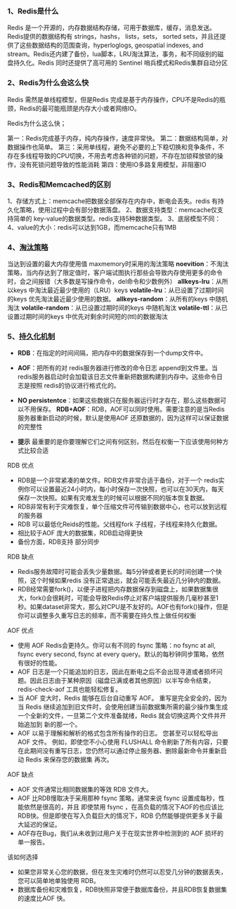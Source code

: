 ### 1、Redis是什么

Redis 是一个开源的，内存数据结构存储，可用于数据库，缓存，消息发送。Redis提供的数据结构有 strings，hashs， lists，sets， sorted sets，并且还提供了这些数据结构的范围查询，hyperloglogs, geospatial indexes, and stream。Redis还内建了备份，lua脚本，LRU淘汰算法，事务，和不同级别的磁盘持久化。Redis 同时还提供了高可用的 Sentinel 哨兵模式和Redis集群自动分区

### 2、Redis为什么会这么快

Redis 需然是单线程模型，但是Redis 完成是基于内存操作，CPU不是Redis的瓶颈，Redis的最可能瓶颈是内存大小或者网络IO。

Redis为什么这么快；

第一：Redis完成基于内存，纯内存操作，速度非常快。
第二：数据结构简单，对数据操作也简单。
第三：采用单线程，避免不必要的上下稳切换和竞争条件，不存在多线程导致的CPU切换，不用去考虑各种锁的问题，不存在加锁释放锁的操作，没有死锁问题导致的性能消耗
第四：使用IO多路复用模型，非阻塞IO

### 3、Redis和Memcached的区别
1、存储方式上：memcache把数据全部保存在内存中，断电会丢失。redis 有持久化策略，使用过程中会有部分数据落盘。
2、数据支持类型：memcache仅支持简单的 key-value的数据类型。redis支持5种数据类型。
3、底层模型不同：
4、value的大小：redis可以达到1GB，而memcache只有1MB

### 4、[淘汰策略](https://redis.io/topics/lru-cache)
当达到设置的最大内存使用值 maxmemory时采用的淘汰策略
**noevition**：不淘汰策略，当内存达到了限定值时，客户端试图执行那些会导致内存使用更多的命令时，会之间报错（大多数是写操作命令，del命令和少数例外）
**allkeys-lru**：从所以keys 中淘汰最近最少使用的（LRU）keys
**volatile-lru**：从已设置了过期时间的keys 优先淘汰最近最少使用的数据。
**allkeys-random**：从所有的keys 中随机淘汰
**volatile-random**：从已设置过期时间的keys 中随机淘汰
**volatile-ttl**：从已设置过期时间的keys 中优先对剩余时间短的(ttl)的数据淘汰

### 5、[持久化机制](https://redis.io/topics/persistence)
- **RDB**：在指定的时间间隔，把内存中的数据保存到一个dump文件中。
- **AOF**：把所有的对 redis服务器进行修改的命令日志 append到文件里。当redis服务器启动时会加载该日志文件重新把数据构建到内存中。这些命令日志是按照 redis的协议进行格式化的。
- **NO persistentce**：如果这些数据只在服务器运行时才存在，那么这些数据可以不用保存。
  **RDB+AOF**：RDB，AOF可以同时使用。需要注意的是当Redis服务器重新启动的时候，默认是使用AOF 还原数据的，因为这样可以保证数据的完整性

- **提示** 最重要的是你要理解它们之间有何区别，然后在权衡一下应该使用何种方式比较合适

RDB 优点
- RDB是一个非常紧凑的单文件。RDB文件非常合适于备份，对于一个 redis实例你可以设置最近24小时内，每小时保存一次快照，也可以在30天内，每天保存一次快照。如果有灾难发生的时候可以根据不同的版本恢复数据。
- RDB非常有利于灾难恢复，单个压缩文件可传输到数据中心，也可以放到远程的服务器
- RDB 可以最低化Reids的性能。父线程fork 子线程，子线程来持久化数据。
- 相比较于AOF 庞大的数据集，RDB启动得更快
- 备份方面，RDB支持 部分同步

RDB 缺点

- Redis服务故障时可能会丢失少量数据。每5分钟或者更长的时间创建一个快照，这个时候如果redis 没有正常退出，就会可能丢失最近几分钟内的数据。
- RDB经常需要fork()，以便子进程把内存数据保存到磁盘上，如果数据集很大，fork()会很耗时，可能会导致Redis停止对客户端提供服务几毫秒甚至1秒。如果dataset非常大，那么对CPU是不友好的。AOF也有fork()操作，但是你可以调整多久重写日志的频率，而不需要在持久性上做任何权衡

AOF 优点

- 使用 AOF Redis会更持久。你可以有不同的 fsync 策略：no fsync at all, fsync every second, fsync at every query。默认的每秒钟同步策略，依然有很好的性能。
- AOF 日志是一个只能追加的日志，因此在断电之后不会出现寻道或者损坏问题。因此日志由于某种原因（磁盘已满或者其他原因）以半写命令结束，redis-check-aof 工具也能轻松修复。
- 当 AOF 变大时，Redis 能够在后台自动重写 AOF。 重写是完全安全的，因为当 Redis 继续追加到旧文件时，会使用创建当前数据集所需的最少操作集生成一个全新的文件，一旦第二个文件准备就绪，Redis 就会切换这两个文件并开始追加到 新的那一个。
- AOF 以易于理解和解析的格式包含所有操作的日志。 您甚至可以轻松导出 AOF 文件。 例如，即使您不小心使用 FLUSHALL 命令刷新了所有内容，只要在此期间没有重写日志，您仍然可以通过停止服务器、删除最新命令并重新启动 Redis 来保存您的数据集 再次。

AOF 缺点

- AOF 文件通常比相同数据集的等效 RDB 文件大。
- AOF 比RDB慢取决于采用那种 fsync 策略，通常来说 fsync 设置成每秒，性能依然是很高的，并且 即使禁用 fsync ，在高负载的情况下AOF的也应该比RDB快。但是即使在写入负载巨大的情况下，RDB 仍然能够提供更多关于最大延迟的保证。
- AOF存在Bug，我们从未收到过用户关于在现实世界中检测到的 AOF 损坏的单一报告。

该如何选择

- 如果您非常关心您的数据，但在发生灾难时仍然可以忍受几分钟的数据丢失，您可以简单地单独使用 RDB。
- 数据库备份和灾难恢复，RDB快照非常便于数据库备份，并且RDB恢复数据集的速度比AOF 快。

